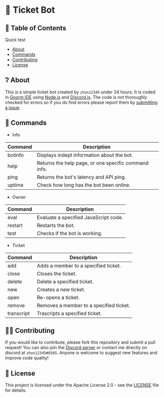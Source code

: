 # 🎫 Ticket Bot
## 📝 Table of Contents 
Quick test
+ [About](https://github.com/zhon12345/Ticket-Bot#-about)
+ [Commands](https://github.com/zhon12345/Ticket-Bot#-commands)
+ [Contributing](https://github.com/zhon12345/Ticket-Bot#%EF%B8%8F-contributing)
+ [License](https://github.com/zhon12345/Ticket-Bot#-license)

## ❔ About
This is a simple ticket bot created by `zhon12345` under 24 hours. It is coded in [Goorm IDE](https://ide.goorm.io/) using [Node.js](https://nodejs.org/en/) and [Discord.js](https://discord.js.org). The code is not thoroughly checked for errors so if you do find errors please report them by [submitting a issue](https://github.com/zhon12345/Ticket-Bot/issues/new).

## 💬 Commands
+ Info

Command | Description
------------ | -------------
botinfo | Displays indept information about the bot.
help | Returns the help page, or one specific command info.
ping | Returns the bot's latency and API ping.
uptime | Check how long has the bot been online.

+ Owner

Command | Description
------------ | -------------
eval | Evaluate a specified JavaScript code.
restart | Restarts the bot.
test | Checks if the bot is working.

+ Ticket

Command | Description
------------ | -------------
add | Adds a member to a specified ticket.
close | Closes the ticket.
delete | Delete a specified ticket.
new | Creates a new ticket.
open | Re-opens a ticket.
remove | Removes a member to a specified ticket.
transcript | Trascripts a specified ticket.

## 🙋‍♂️ Contributing
If you would like to contribute, please fork this repository and submit a pull request! You can also join the [Discord server](https://discord.gg/jMpw3jw) or contact me directly on discord at `zhon12345#8585`. Anyone is welcome to suggest new features and improve code quality!

## 📄 License
This project is licensed under the Apache License 2.0 - see the [LICENSE](https://github.com/zhon12345/Tavern_Keeper/blob/master/LICENSE) file for details.

